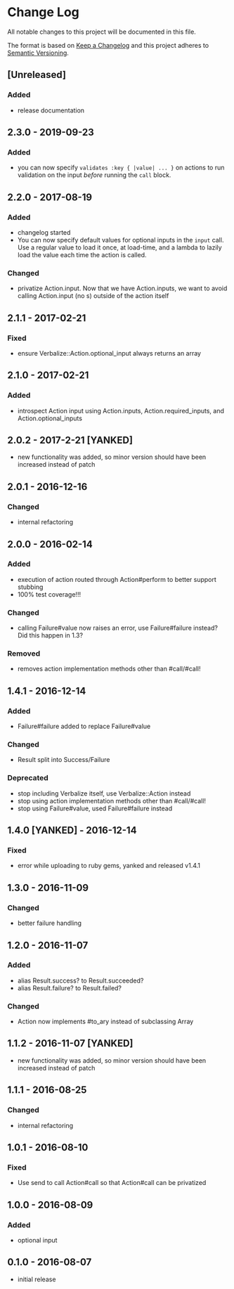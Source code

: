 # Change Log
All notable changes to this project will be documented in this file.

The format is based on [Keep a Changelog](http://keepachangelog.com/)
and this project adheres to [Semantic Versioning](http://semver.org/).

## [Unreleased]
### Added
- release documentation

## 2.3.0 - 2019-09-23
### Added
- you can now specify `validates :key { |value| ... }` on actions to run validation on the input
  *before* running the `call` block.

## 2.2.0 - 2017-08-19
### Added
- changelog started
- You can now specify default values for optional inputs in the `input` call.
  Use a regular value to load it once, at load-time, and a lambda to lazily load
  the value each time the action is called.
### Changed
- privatize Action.input. Now that we have Action.inputs, we want to avoid calling Action.input (no s) outside of the action itself

## 2.1.1 - 2017-02-21
### Fixed
- ensure Verbalize::Action.optional_input always returns an array

## 2.1.0 - 2017-02-21
### Added
- introspect Action input using Action.inputs, Action.required_inputs, and Action.optional_inputs

## 2.0.2 - 2017-2-21 [YANKED]
- new functionality was added, so minor version should have been increased instead of patch

## 2.0.1 - 2016-12-16
### Changed
- internal refactoring

## 2.0.0 - 2016-02-14
### Added
- execution of action routed through Action#perform to better support stubbing
- 100% test coverage!!!
### Changed
- calling Failure#value now raises an error, use Failure#failure instead? Did this happen in 1.3?
### Removed
- removes action implementation methods other than #call/#call!

## 1.4.1 - 2016-12-14
### Added
- Failure#failure added to replace Failure#value
### Changed
- Result split into Success/Failure
### Deprecated
- stop including Verbalize itself, use Verbalize::Action instead
- stop using action implementation methods other than #call/#call!
- stop using Failure#value, used Failure#failure instead

## 1.4.0 [YANKED] - 2016-12-14
### Fixed
- error while uploading to ruby gems, yanked and released v1.4.1

## 1.3.0 - 2016-11-09
### Changed
- better failure handling

## 1.2.0 - 2016-11-07
### Added
- alias Result.success? to Result.succeeded?
- alias Result.failure? to Result.failed?
### Changed
- Action now implements #to_ary instead of subclassing Array

## 1.1.2 - 2016-11-07 [YANKED]
- new functionality was added, so minor version should have been increased instead of patch

## 1.1.1 - 2016-08-25
### Changed
- internal refactoring

## 1.0.1 - 2016-08-10
### Fixed
- Use send to call Action#call so that Action#call can be privatized

## 1.0.0 - 2016-08-09
### Added
- optional input

## 0.1.0 - 2016-08-07
- initial release
